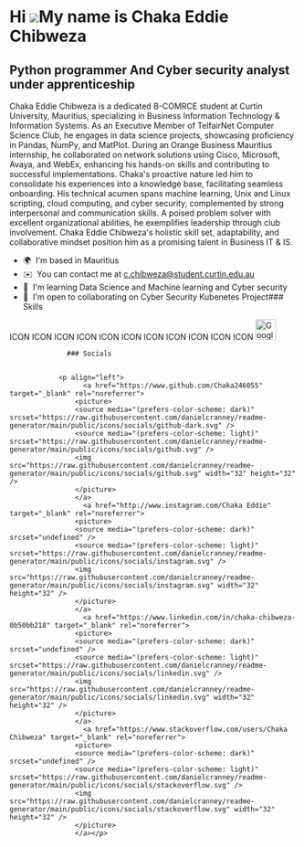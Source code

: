 Hi ![](https://user-images.githubusercontent.com/18350557/176309783-0785949b-9127-417c-8b55-ab5a4333674e.gif)My name is Chaka Eddie Chibweza
============================================================================================================================================

Python programmer And Cyber security analyst under apprenticeship
-----------------------------------------------------------------

Chaka Eddie Chibweza is a dedicated B-COMRCE student at Curtin University, Mauritius, specializing in Business Information Technology & Information Systems. As an Executive Member of TelfairNet Computer Science Club, he engages in data science projects, showcasing proficiency in Pandas, NumPy, and MatPlot. During an Orange Business Mauritius internship, he collaborated on network solutions using Cisco, Microsoft, Avaya, and WebEx, enhancing his hands-on skills and contributing to successful implementations. Chaka's proactive nature led him to consolidate his experiences into a knowledge base, facilitating seamless onboarding. His technical acumen spans machine learning, Unix and Linux scripting, cloud computing, and cyber security, complemented by strong interpersonal and communication skills. A poised problem solver with excellent organizational abilities, he exemplifies leadership through club involvement. Chaka Eddie Chibweza's holistic skill set, adaptability, and collaborative mindset position him as a promising talent in Business IT & IS.

*   🌍  I'm based in Mauritius
*   ✉️  You can contact me at [c.chibweza@student.curtin.edu.au](mailto:c.chibweza@student.curtin.edu.au)
*   🧠  I'm learning Data Science and Machine learning and Cyber security
*   🤝  I'm open to collaborating on Cyber Security Kubenetes Project### Skills 
<p align="left">
ICON ICON ICON ICON ICON ICON ICON ICON ICON ICON ICON 
                                <a href="https://cloud.google.com/" target="_blank" rel="noreferrer"><img src="https://raw.githubusercontent.com/danielcranney/readme-generator/main/public/icons/skills/googlecloud-colored.svg" width="36" height="36" alt="Google Cloud" /></a>
                    </p>
                    
                  ### Socials
                  
                  
                <p align="left">
                      <a href="https://www.github.com/Chaka246055" target="_blank" rel="noreferrer">
                    <picture>
                    <source media="(prefers-color-scheme: dark)" srcset="https://raw.githubusercontent.com/danielcranney/readme-generator/main/public/icons/socials/github-dark.svg" />
                    <source media="(prefers-color-scheme: light)" srcset="https://raw.githubusercontent.com/danielcranney/readme-generator/main/public/icons/socials/github.svg" />
                    <img src="https://raw.githubusercontent.com/danielcranney/readme-generator/main/public/icons/socials/github.svg" width="32" height="32" />
                    </picture>
                    </a>
                      <a href="http://www.instagram.com/Chaka Eddie" target="_blank" rel="noreferrer">
                    <picture>
                    <source media="(prefers-color-scheme: dark)" srcset="undefined" />
                    <source media="(prefers-color-scheme: light)" srcset="https://raw.githubusercontent.com/danielcranney/readme-generator/main/public/icons/socials/instagram.svg" />
                    <img src="https://raw.githubusercontent.com/danielcranney/readme-generator/main/public/icons/socials/instagram.svg" width="32" height="32" />
                    </picture>
                    </a>
                      <a href="https://www.linkedin.com/in/chaka-chibweza-0b50bb218" target="_blank" rel="noreferrer">
                    <picture>
                    <source media="(prefers-color-scheme: dark)" srcset="undefined" />
                    <source media="(prefers-color-scheme: light)" srcset="https://raw.githubusercontent.com/danielcranney/readme-generator/main/public/icons/socials/linkedin.svg" />
                    <img src="https://raw.githubusercontent.com/danielcranney/readme-generator/main/public/icons/socials/linkedin.svg" width="32" height="32" />
                    </picture>
                    </a>
                      <a href="https://www.stackoverflow.com/users/Chaka Chibweza" target="_blank" rel="noreferrer">
                    <picture>
                    <source media="(prefers-color-scheme: dark)" srcset="undefined" />
                    <source media="(prefers-color-scheme: light)" srcset="https://raw.githubusercontent.com/danielcranney/readme-generator/main/public/icons/socials/stackoverflow.svg" />
                    <img src="https://raw.githubusercontent.com/danielcranney/readme-generator/main/public/icons/socials/stackoverflow.svg" width="32" height="32" />
                    </picture>
                    </a></p>
